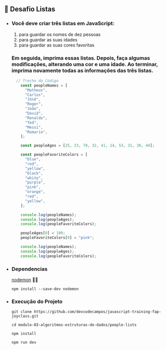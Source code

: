 ## 🚀 Desafio Listas
- ### Você deve criar três listas em JavaScript:
    1. para guardar os nomes de dez pessoas <br />
    2. para guardar as suas idades <br />
    3. para guardar as suas cores favoritas <br />
    
  ### Em seguida, imprima essas listas. Depois, faça algumas modificações, alterando uma cor e uma idade. Ao terminar, imprima novamente todas as informações das três listas.


    ```js
      // Trecho do Código
        const peopleNames = [
          "Matheus",
          "Carlos",
          "José",
          "Roger",
          "João",
          "David",
          "Ronaldo",
          "Ted",
          "Messi",
          "Romario",
        ];

        const peopleAges = [25, 23, 78, 32, 41, 14, 53, 31, 36, 44];

        const peopleFavoriteColors = [
          "blue",
          "red",
          "yellow",
          "black",
          "white",
          "purple",
          "pink",
          "orange",
          "red",
          "yellow",
        ];

        console.log(peopleNames);
        console.log(peopleAges);
        console.log(peopleFavoriteColors);

        peopleAges[0] = 100;
        peopleFavoriteColors[0] = "pink";

        console.log(peopleNames);
        console.log(peopleAges);
        console.log(peopleFavoriteColors);
    ```

- ### Dependencias
  
  [nodemon](https://www.npmjs.com/package/nodemon) 📝🔗
   ```
  npm install --save-dev nodemon
   ```

- ### Execução do Projeto
    ```
    git clone https://github.com/devcodecampos/javascript-training-fap-joyclass.git

    cd modulo-03-algoritmos-estruturas-de-dados/people-lists

    npm install

    npm run dev
    ```
